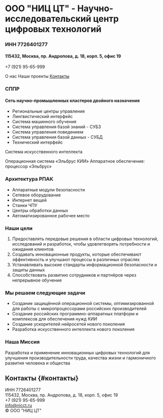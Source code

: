 <link rel="stylesheet" href="styletest.css">


# ООО "НИЦ ЦТ" - Научно-исследовательский центр цифровых технологий
  

###    ИНН 7726401277
#### 115432, Москва, пр. Андропова, д. 18, корп. 5, офис 19
+7 (921) 95-65-999 <br>

        
О нас
Наши проекты
[Контакты](#контакты) 
  
### СППР
#### Сеть научно-промышленных кластеров двойного назначения
        
- Региональные центры управления
- Лингвистический интерфейс
- Система машинного обучения
- Система управления базой знаний - СУБЗ
- Система управления поведением
- Система управления базой данных - СУБД
- Технический интерфейс
          
         

Система искусственного интеллекта
            
Операционная система «Эльбрус КИИ»
Аппаратное обеспечение: процессор «Эльбрус»
            
### Архитектура РПАК
            
*   Аппаратные модули безопасности
*   Сетевое оборудование
*   Интернет вещей
*   Станки ЧПУ
*   Центры обработки данных
*   Автоматизированное рабочее место
          

       
### Наши цели

1.  Предоставлять передовые решения в области цифровых технологий, исследований и разработок, чтобы удовлетворять потребности и ожидания клиентов
2.  Cоздавать инновационные продукты, которые обеспечивают эффективность и улучшают процессы в различных отраслях
3.  Устанавливать высокие стандарты информационной безопасности и защиты данных
4.  Способствовать развитию сотрудников и партнёров через непрерывное обучение
           

        
### Мы решаем следующие задачи

*   Создание защищённой операционной системы, оптимизированной для работы с микропроцессорами российских производителей
*   Создание российских программно-аппаратных платформ и комплексов для обеспечения нужд КИИ
*   Cоздание ускорителей нейросетей нового поколения
*   Разработка искусственного интеллекта нового поколения
          
### Наша Миссия

Разработка и применение инновационных цифровых технологий для улучшения производительности труда, качества жизни и гармоничного развития человека и общества 

## Контакты {#контакты}
ИНН 7726401277<br>
115432, Москва, пр. Андропова, д. 18, корп. 5, офис 19 <br>
+7 (921) 95-65-999 <br>
[info@nicct.ru](info@nicct.ru) <br>
© ООО "НИЦ ЦТ"
    
